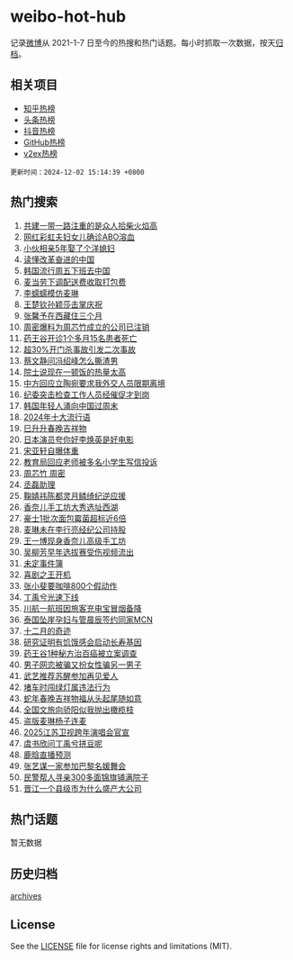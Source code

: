 # weibo-hot-hub

记录[微博](https://www.weibo.com)从 2021-1-7 日至今的热搜和热门话题。每小时抓取一次数据，按天[归档](archives)。

## 相关项目

- [知乎热榜](https://github.com/lonnyzhang423/zhihu-hot-hub)
- [头条热榜](https://github.com/lonnyzhang423/toutiao-hot-hub)
- [抖音热榜](https://github.com/lonnyzhang423/douyin-hot-hub)
- [GitHub热榜](https://github.com/lonnyzhang423/github-hot-hub)
- [v2ex热榜](https://github.com/lonnyzhang423/v2ex-hot-hub)


`更新时间：2024-12-02 15:14:39 +0800`

## 热门搜索

1. [共建一带一路注重的是众人拾柴火焰高](https://m.weibo.cn/search?containerid=100103type%3D1%26t%3D10%26q%3D%23%E5%85%B1%E5%BB%BA%E4%B8%80%E5%B8%A6%E4%B8%80%E8%B7%AF%E6%B3%A8%E9%87%8D%E7%9A%84%E6%98%AF%E4%BC%97%E4%BA%BA%E6%8B%BE%E6%9F%B4%E7%81%AB%E7%84%B0%E9%AB%98%23&stream_entry_id=51&isnewpage=1&extparam=seat%3D1%26pos%3D0%26filter_type%3Drealtimehot%26stream_entry_id%3D51%26c_type%3D51%26q%3D%2523%25E5%2585%25B1%25E5%25BB%25BA%25E4%25B8%2580%25E5%25B8%25A6%25E4%25B8%2580%25E8%25B7%25AF%25E6%25B3%25A8%25E9%2587%258D%25E7%259A%2584%25E6%2598%25AF%25E4%25BC%2597%25E4%25BA%25BA%25E6%258B%25BE%25E6%259F%25B4%25E7%2581%25AB%25E7%2584%25B0%25E9%25AB%2598%2523%26cate%3D10103%26dgr%3D0%26display_time%3D1733123677%26pre_seqid%3D173312367776503871976117)
1. [网红彩虹夫妇女儿确诊ABO溶血](https://m.weibo.cn/search?containerid=100103type%3D1%26t%3D10%26q%3D%23%E7%BD%91%E7%BA%A2%E5%BD%A9%E8%99%B9%E5%A4%AB%E5%A6%87%E5%A5%B3%E5%84%BF%E7%A1%AE%E8%AF%8AABO%E6%BA%B6%E8%A1%80%23&stream_entry_id=31&isnewpage=1&extparam=seat%3D1%26lcate%3D5001%26stream_entry_id%3D31%26realpos%3D1%26pos%3D0%26filter_type%3Drealtimehot%26q%3D%2523%25E7%25BD%2591%25E7%25BA%25A2%25E5%25BD%25A9%25E8%2599%25B9%25E5%25A4%25AB%25E5%25A6%2587%25E5%25A5%25B3%25E5%2584%25BF%25E7%25A1%25AE%25E8%25AF%258AABO%25E6%25BA%25B6%25E8%25A1%2580%2523%26c_type%3D31%26band_rank%3D1%26flag%3D1%26cate%3D5001%26dgr%3D0%26display_time%3D1733123677%26pre_seqid%3D173312367776503871976117)
1. [小伙相亲5年娶了个洋媳妇](https://m.weibo.cn/search?containerid=100103type%3D1%26t%3D10%26q%3D%23%E5%B0%8F%E4%BC%99%E7%9B%B8%E4%BA%B25%E5%B9%B4%E5%A8%B6%E4%BA%86%E4%B8%AA%E6%B4%8B%E5%AA%B3%E5%A6%87%23&stream_entry_id=31&isnewpage=1&extparam=seat%3D1%26lcate%3D5001%26stream_entry_id%3D31%26realpos%3D2%26pos%3D1%26filter_type%3Drealtimehot%26q%3D%2523%25E5%25B0%258F%25E4%25BC%2599%25E7%259B%25B8%25E4%25BA%25B25%25E5%25B9%25B4%25E5%25A8%25B6%25E4%25BA%2586%25E4%25B8%25AA%25E6%25B4%258B%25E5%25AA%25B3%25E5%25A6%2587%2523%26c_type%3D31%26band_rank%3D2%26flag%3D1%26cate%3D5001%26dgr%3D0%26display_time%3D1733123677%26pre_seqid%3D173312367776503871976117)
1. [读懂改革奋进的中国](https://m.weibo.cn/search?containerid=100103type%3D1%26t%3D10%26q%3D%23%E8%AF%BB%E6%87%82%E6%94%B9%E9%9D%A9%E5%A5%8B%E8%BF%9B%E7%9A%84%E4%B8%AD%E5%9B%BD%23&stream_entry_id=31&isnewpage=1&extparam=seat%3D1%26lcate%3D5001%26stream_entry_id%3D31%26realpos%3D3%26pos%3D2%26filter_type%3Drealtimehot%26q%3D%2523%25E8%25AF%25BB%25E6%2587%2582%25E6%2594%25B9%25E9%259D%25A9%25E5%25A5%258B%25E8%25BF%259B%25E7%259A%2584%25E4%25B8%25AD%25E5%259B%25BD%2523%26c_type%3D31%26band_rank%3D3%26flag%3D0%26cate%3D5001%26dgr%3D0%26display_time%3D1733123677%26pre_seqid%3D173312367776503871976117)
1. [韩国流行周五下班去中国](https://m.weibo.cn/search?containerid=100103type%3D1%26t%3D10%26q%3D%23%E9%9F%A9%E5%9B%BD%E6%B5%81%E8%A1%8C%E5%91%A8%E4%BA%94%E4%B8%8B%E7%8F%AD%E5%8E%BB%E4%B8%AD%E5%9B%BD%23&stream_entry_id=31&isnewpage=1&extparam=seat%3D1%26lcate%3D5001%26stream_entry_id%3D31%26realpos%3D4%26pos%3D3%26filter_type%3Drealtimehot%26q%3D%2523%25E9%259F%25A9%25E5%259B%25BD%25E6%25B5%2581%25E8%25A1%258C%25E5%2591%25A8%25E4%25BA%2594%25E4%25B8%258B%25E7%258F%25AD%25E5%258E%25BB%25E4%25B8%25AD%25E5%259B%25BD%2523%26c_type%3D31%26band_rank%3D4%26flag%3D2%26cate%3D5001%26dgr%3D0%26display_time%3D1733123677%26pre_seqid%3D173312367776503871976117)
1. [麦当劳下调配送费收取打包费](https://m.weibo.cn/search?containerid=100103type%3D1%26t%3D10%26q%3D%23%E9%BA%A6%E5%BD%93%E5%8A%B3%E4%B8%8B%E8%B0%83%E9%85%8D%E9%80%81%E8%B4%B9%E6%94%B6%E5%8F%96%E6%89%93%E5%8C%85%E8%B4%B9%23&stream_entry_id=31&isnewpage=1&extparam=seat%3D1%26lcate%3D5001%26stream_entry_id%3D31%26realpos%3D5%26pos%3D4%26filter_type%3Drealtimehot%26q%3D%2523%25E9%25BA%25A6%25E5%25BD%2593%25E5%258A%25B3%25E4%25B8%258B%25E8%25B0%2583%25E9%2585%258D%25E9%2580%2581%25E8%25B4%25B9%25E6%2594%25B6%25E5%258F%2596%25E6%2589%2593%25E5%258C%2585%25E8%25B4%25B9%2523%26c_type%3D31%26band_rank%3D5%26flag%3D0%26cate%3D5001%26dgr%3D0%26display_time%3D1733123677%26pre_seqid%3D173312367776503871976117)
1. [李蠕蠕模仿麦琳](https://m.weibo.cn/search?containerid=100103type%3D1%26t%3D10%26q%3D%23%E6%9D%8E%E8%A0%95%E8%A0%95%E6%A8%A1%E4%BB%BF%E9%BA%A6%E7%90%B3%23&stream_entry_id=31&isnewpage=1&extparam=seat%3D1%26lcate%3D5001%26stream_entry_id%3D31%26realpos%3D6%26pos%3D5%26filter_type%3Drealtimehot%26q%3D%2523%25E6%259D%258E%25E8%25A0%2595%25E8%25A0%2595%25E6%25A8%25A1%25E4%25BB%25BF%25E9%25BA%25A6%25E7%2590%25B3%2523%26c_type%3D31%26band_rank%3D6%26flag%3D1%26cate%3D5001%26dgr%3D0%26display_time%3D1733123677%26pre_seqid%3D173312367776503871976117)
1. [王楚钦孙颖莎击掌庆祝](https://m.weibo.cn/search?containerid=100103type%3D1%26t%3D10%26q%3D%23%E7%8E%8B%E6%A5%9A%E9%92%A6%E5%AD%99%E9%A2%96%E8%8E%8E%E5%87%BB%E6%8E%8C%E5%BA%86%E7%A5%9D%23&stream_entry_id=31&isnewpage=1&extparam=seat%3D1%26lcate%3D5001%26stream_entry_id%3D31%26realpos%3D7%26pos%3D6%26filter_type%3Drealtimehot%26q%3D%2523%25E7%258E%258B%25E6%25A5%259A%25E9%2592%25A6%25E5%25AD%2599%25E9%25A2%2596%25E8%258E%258E%25E5%2587%25BB%25E6%258E%258C%25E5%25BA%2586%25E7%25A5%259D%2523%26c_type%3D31%26band_rank%3D7%26flag%3D1%26cate%3D5001%26dgr%3D0%26display_time%3D1733123677%26pre_seqid%3D173312367776503871976117)
1. [张馨予在西藏住三个月](https://m.weibo.cn/search?containerid=100103type%3D1%26t%3D10%26q%3D%E5%BC%A0%E9%A6%A8%E4%BA%88%E5%9C%A8%E8%A5%BF%E8%97%8F%E4%BD%8F%E4%B8%89%E4%B8%AA%E6%9C%88&stream_entry_id=31&isnewpage=1&extparam=seat%3D1%26lcate%3D5001%26stream_entry_id%3D31%26realpos%3D8%26pos%3D7%26filter_type%3Drealtimehot%26q%3D%25E5%25BC%25A0%25E9%25A6%25A8%25E4%25BA%2588%25E5%259C%25A8%25E8%25A5%25BF%25E8%2597%258F%25E4%25BD%258F%25E4%25B8%2589%25E4%25B8%25AA%25E6%259C%2588%26c_type%3D31%26band_rank%3D8%26flag%3D2%26cate%3D5001%26dgr%3D0%26display_time%3D1733123677%26pre_seqid%3D173312367776503871976117)
1. [周密爆料为周芯竹成立的公司已注销](https://m.weibo.cn/search?containerid=100103type%3D1%26t%3D10%26q%3D%23%E5%91%A8%E5%AF%86%E7%88%86%E6%96%99%E4%B8%BA%E5%91%A8%E8%8A%AF%E7%AB%B9%E6%88%90%E7%AB%8B%E7%9A%84%E5%85%AC%E5%8F%B8%E5%B7%B2%E6%B3%A8%E9%94%80%23&stream_entry_id=31&isnewpage=1&extparam=seat%3D1%26lcate%3D5001%26stream_entry_id%3D31%26realpos%3D9%26pos%3D8%26filter_type%3Drealtimehot%26q%3D%2523%25E5%2591%25A8%25E5%25AF%2586%25E7%2588%2586%25E6%2596%2599%25E4%25B8%25BA%25E5%2591%25A8%25E8%258A%25AF%25E7%25AB%25B9%25E6%2588%2590%25E7%25AB%258B%25E7%259A%2584%25E5%2585%25AC%25E5%258F%25B8%25E5%25B7%25B2%25E6%25B3%25A8%25E9%2594%2580%2523%26c_type%3D31%26band_rank%3D9%26flag%3D1%26cate%3D5001%26dgr%3D0%26display_time%3D1733123677%26pre_seqid%3D173312367776503871976117)
1. [药王谷开诊1个多月15名患者死亡](https://m.weibo.cn/search?containerid=100103type%3D1%26t%3D10%26q%3D%23%E8%8D%AF%E7%8E%8B%E8%B0%B7%E5%BC%80%E8%AF%8A1%E4%B8%AA%E5%A4%9A%E6%9C%8815%E5%90%8D%E6%82%A3%E8%80%85%E6%AD%BB%E4%BA%A1%23&stream_entry_id=31&isnewpage=1&extparam=seat%3D1%26lcate%3D5001%26stream_entry_id%3D31%26realpos%3D10%26pos%3D9%26filter_type%3Drealtimehot%26q%3D%2523%25E8%258D%25AF%25E7%258E%258B%25E8%25B0%25B7%25E5%25BC%2580%25E8%25AF%258A1%25E4%25B8%25AA%25E5%25A4%259A%25E6%259C%258815%25E5%2590%258D%25E6%2582%25A3%25E8%2580%2585%25E6%25AD%25BB%25E4%25BA%25A1%2523%26c_type%3D31%26band_rank%3D10%26flag%3D2%26cate%3D5001%26dgr%3D0%26display_time%3D1733123677%26pre_seqid%3D173312367776503871976117)
1. [超30%开门杀事故引发二次事故](https://m.weibo.cn/search?containerid=100103type%3D1%26t%3D10%26q%3D%23%E8%B6%8530%25%E5%BC%80%E9%97%A8%E6%9D%80%E4%BA%8B%E6%95%85%E5%BC%95%E5%8F%91%E4%BA%8C%E6%AC%A1%E4%BA%8B%E6%95%85%23&stream_entry_id=31&isnewpage=1&extparam=seat%3D1%26lcate%3D5001%26stream_entry_id%3D31%26realpos%3D11%26pos%3D10%26filter_type%3Drealtimehot%26q%3D%2523%25E8%25B6%258530%2525%25E5%25BC%2580%25E9%2597%25A8%25E6%259D%2580%25E4%25BA%258B%25E6%2595%2585%25E5%25BC%2595%25E5%258F%2591%25E4%25BA%258C%25E6%25AC%25A1%25E4%25BA%258B%25E6%2595%2585%2523%26c_type%3D31%26band_rank%3D11%26flag%3D1%26cate%3D5001%26dgr%3D0%26display_time%3D1733123677%26pre_seqid%3D173312367776503871976117)
1. [蔡文静问冯绍峰怎么撕渣男](https://m.weibo.cn/search?containerid=100103type%3D1%26t%3D10%26q%3D%E8%94%A1%E6%96%87%E9%9D%99%E9%97%AE%E5%86%AF%E7%BB%8D%E5%B3%B0%E6%80%8E%E4%B9%88%E6%92%95%E6%B8%A3%E7%94%B7&stream_entry_id=31&isnewpage=1&extparam=seat%3D1%26lcate%3D5001%26stream_entry_id%3D31%26realpos%3D12%26pos%3D11%26filter_type%3Drealtimehot%26q%3D%25E8%2594%25A1%25E6%2596%2587%25E9%259D%2599%25E9%2597%25AE%25E5%2586%25AF%25E7%25BB%258D%25E5%25B3%25B0%25E6%2580%258E%25E4%25B9%2588%25E6%2592%2595%25E6%25B8%25A3%25E7%2594%25B7%26c_type%3D31%26band_rank%3D12%26flag%3D1%26cate%3D5001%26dgr%3D0%26display_time%3D1733123677%26pre_seqid%3D173312367776503871976117)
1. [院士说现在一顿饭的热量太高](https://m.weibo.cn/search?containerid=100103type%3D1%26t%3D10%26q%3D%23%E9%99%A2%E5%A3%AB%E8%AF%B4%E7%8E%B0%E5%9C%A8%E4%B8%80%E9%A1%BF%E9%A5%AD%E7%9A%84%E7%83%AD%E9%87%8F%E5%A4%AA%E9%AB%98%23&stream_entry_id=31&isnewpage=1&extparam=seat%3D1%26lcate%3D5001%26stream_entry_id%3D31%26realpos%3D13%26pos%3D12%26filter_type%3Drealtimehot%26q%3D%2523%25E9%2599%25A2%25E5%25A3%25AB%25E8%25AF%25B4%25E7%258E%25B0%25E5%259C%25A8%25E4%25B8%2580%25E9%25A1%25BF%25E9%25A5%25AD%25E7%259A%2584%25E7%2583%25AD%25E9%2587%258F%25E5%25A4%25AA%25E9%25AB%2598%2523%26c_type%3D31%26band_rank%3D13%26flag%3D1%26cate%3D5001%26dgr%3D0%26display_time%3D1733123677%26pre_seqid%3D173312367776503871976117)
1. [中方回应立陶宛要求我外交人员限期离境](https://m.weibo.cn/search?containerid=100103type%3D1%26t%3D10%26q%3D%23%E4%B8%AD%E6%96%B9%E5%9B%9E%E5%BA%94%E7%AB%8B%E9%99%B6%E5%AE%9B%E8%A6%81%E6%B1%82%E6%88%91%E5%A4%96%E4%BA%A4%E4%BA%BA%E5%91%98%E9%99%90%E6%9C%9F%E7%A6%BB%E5%A2%83%23&stream_entry_id=31&isnewpage=1&extparam=seat%3D1%26lcate%3D5001%26stream_entry_id%3D31%26realpos%3D14%26pos%3D13%26filter_type%3Drealtimehot%26q%3D%2523%25E4%25B8%25AD%25E6%2596%25B9%25E5%259B%259E%25E5%25BA%2594%25E7%25AB%258B%25E9%2599%25B6%25E5%25AE%259B%25E8%25A6%2581%25E6%25B1%2582%25E6%2588%2591%25E5%25A4%2596%25E4%25BA%25A4%25E4%25BA%25BA%25E5%2591%2598%25E9%2599%2590%25E6%259C%259F%25E7%25A6%25BB%25E5%25A2%2583%2523%26c_type%3D31%26band_rank%3D14%26flag%3D1%26cate%3D5001%26dgr%3D0%26display_time%3D1733123677%26pre_seqid%3D173312367776503871976117)
1. [纪委突击检查工作人员经催促才到岗](https://m.weibo.cn/search?containerid=100103type%3D1%26t%3D10%26q%3D%23%E7%BA%AA%E5%A7%94%E7%AA%81%E5%87%BB%E6%A3%80%E6%9F%A5%E5%B7%A5%E4%BD%9C%E4%BA%BA%E5%91%98%E7%BB%8F%E5%82%AC%E4%BF%83%E6%89%8D%E5%88%B0%E5%B2%97%23&stream_entry_id=31&isnewpage=1&extparam=seat%3D1%26lcate%3D5001%26stream_entry_id%3D31%26realpos%3D15%26pos%3D14%26filter_type%3Drealtimehot%26q%3D%2523%25E7%25BA%25AA%25E5%25A7%2594%25E7%25AA%2581%25E5%2587%25BB%25E6%25A3%2580%25E6%259F%25A5%25E5%25B7%25A5%25E4%25BD%259C%25E4%25BA%25BA%25E5%2591%2598%25E7%25BB%258F%25E5%2582%25AC%25E4%25BF%2583%25E6%2589%258D%25E5%2588%25B0%25E5%25B2%2597%2523%26c_type%3D31%26band_rank%3D15%26flag%3D1%26cate%3D5001%26dgr%3D0%26display_time%3D1733123677%26pre_seqid%3D173312367776503871976117)
1. [韩国年轻人涌向中国过周末](https://m.weibo.cn/search?containerid=100103type%3D1%26t%3D10%26q%3D%23%E9%9F%A9%E5%9B%BD%E5%B9%B4%E8%BD%BB%E4%BA%BA%E6%B6%8C%E5%90%91%E4%B8%AD%E5%9B%BD%E8%BF%87%E5%91%A8%E6%9C%AB%23&stream_entry_id=31&isnewpage=1&extparam=seat%3D1%26lcate%3D5001%26stream_entry_id%3D31%26realpos%3D16%26pos%3D15%26filter_type%3Drealtimehot%26q%3D%2523%25E9%259F%25A9%25E5%259B%25BD%25E5%25B9%25B4%25E8%25BD%25BB%25E4%25BA%25BA%25E6%25B6%258C%25E5%2590%2591%25E4%25B8%25AD%25E5%259B%25BD%25E8%25BF%2587%25E5%2591%25A8%25E6%259C%25AB%2523%26c_type%3D31%26band_rank%3D16%26flag%3D0%26cate%3D5001%26dgr%3D0%26display_time%3D1733123677%26pre_seqid%3D173312367776503871976117)
1. [2024年十大流行语](https://m.weibo.cn/search?containerid=100103type%3D1%26t%3D10%26q%3D%232024%E5%B9%B4%E5%8D%81%E5%A4%A7%E6%B5%81%E8%A1%8C%E8%AF%AD%23&stream_entry_id=31&isnewpage=1&extparam=seat%3D1%26lcate%3D5001%26stream_entry_id%3D31%26realpos%3D17%26pos%3D16%26filter_type%3Drealtimehot%26q%3D%25232024%25E5%25B9%25B4%25E5%258D%2581%25E5%25A4%25A7%25E6%25B5%2581%25E8%25A1%258C%25E8%25AF%25AD%2523%26c_type%3D31%26band_rank%3D17%26flag%3D1%26cate%3D5001%26dgr%3D0%26display_time%3D1733123677%26pre_seqid%3D173312367776503871976117)
1. [巳升升春晚吉祥物](https://m.weibo.cn/search?containerid=100103type%3D1%26t%3D10%26q%3D%E5%B7%B3%E5%8D%87%E5%8D%87%E6%98%A5%E6%99%9A%E5%90%89%E7%A5%A5%E7%89%A9&stream_entry_id=31&isnewpage=1&extparam=seat%3D1%26lcate%3D5001%26stream_entry_id%3D31%26realpos%3D18%26pos%3D17%26filter_type%3Drealtimehot%26q%3D%25E5%25B7%25B3%25E5%258D%2587%25E5%258D%2587%25E6%2598%25A5%25E6%2599%259A%25E5%2590%2589%25E7%25A5%25A5%25E7%2589%25A9%26c_type%3D31%26band_rank%3D18%26flag%3D1%26cate%3D5001%26dgr%3D0%26display_time%3D1733123677%26pre_seqid%3D173312367776503871976117)
1. [日本演员夸你好李焕英是好电影](https://m.weibo.cn/search?containerid=100103type%3D1%26t%3D10%26q%3D%E6%97%A5%E6%9C%AC%E6%BC%94%E5%91%98%E5%A4%B8%E4%BD%A0%E5%A5%BD%E6%9D%8E%E7%84%95%E8%8B%B1%E6%98%AF%E5%A5%BD%E7%94%B5%E5%BD%B1&stream_entry_id=31&isnewpage=1&extparam=seat%3D1%26lcate%3D5001%26stream_entry_id%3D31%26realpos%3D19%26pos%3D18%26filter_type%3Drealtimehot%26q%3D%25E6%2597%25A5%25E6%259C%25AC%25E6%25BC%2594%25E5%2591%2598%25E5%25A4%25B8%25E4%25BD%25A0%25E5%25A5%25BD%25E6%259D%258E%25E7%2584%2595%25E8%258B%25B1%25E6%2598%25AF%25E5%25A5%25BD%25E7%2594%25B5%25E5%25BD%25B1%26c_type%3D31%26band_rank%3D19%26flag%3D1%26cate%3D5001%26dgr%3D0%26display_time%3D1733123677%26pre_seqid%3D173312367776503871976117)
1. [宋亚轩自曝体重](https://m.weibo.cn/search?containerid=100103type%3D1%26t%3D10%26q%3D%23%E5%AE%8B%E4%BA%9A%E8%BD%A9%E8%87%AA%E6%9B%9D%E4%BD%93%E9%87%8D%23&stream_entry_id=31&isnewpage=1&extparam=seat%3D1%26lcate%3D5001%26stream_entry_id%3D31%26realpos%3D20%26pos%3D19%26filter_type%3Drealtimehot%26q%3D%2523%25E5%25AE%258B%25E4%25BA%259A%25E8%25BD%25A9%25E8%2587%25AA%25E6%259B%259D%25E4%25BD%2593%25E9%2587%258D%2523%26c_type%3D31%26band_rank%3D20%26flag%3D0%26cate%3D5001%26dgr%3D0%26display_time%3D1733123677%26pre_seqid%3D173312367776503871976117)
1. [教育局回应老师被多名小学生写信投诉](https://m.weibo.cn/search?containerid=100103type%3D1%26t%3D10%26q%3D%23%E6%95%99%E8%82%B2%E5%B1%80%E5%9B%9E%E5%BA%94%E8%80%81%E5%B8%88%E8%A2%AB%E5%A4%9A%E5%90%8D%E5%B0%8F%E5%AD%A6%E7%94%9F%E5%86%99%E4%BF%A1%E6%8A%95%E8%AF%89%23&stream_entry_id=31&isnewpage=1&extparam=seat%3D1%26lcate%3D5001%26stream_entry_id%3D31%26realpos%3D21%26pos%3D20%26filter_type%3Drealtimehot%26q%3D%2523%25E6%2595%2599%25E8%2582%25B2%25E5%25B1%2580%25E5%259B%259E%25E5%25BA%2594%25E8%2580%2581%25E5%25B8%2588%25E8%25A2%25AB%25E5%25A4%259A%25E5%2590%258D%25E5%25B0%258F%25E5%25AD%25A6%25E7%2594%259F%25E5%2586%2599%25E4%25BF%25A1%25E6%258A%2595%25E8%25AF%2589%2523%26c_type%3D31%26band_rank%3D21%26flag%3D0%26cate%3D5001%26dgr%3D0%26display_time%3D1733123677%26pre_seqid%3D173312367776503871976117)
1. [周芯竹 周密](https://m.weibo.cn/search?containerid=100103type%3D1%26t%3D10%26q%3D%E5%91%A8%E8%8A%AF%E7%AB%B9+%E5%91%A8%E5%AF%86&stream_entry_id=31&isnewpage=1&extparam=seat%3D1%26lcate%3D5001%26stream_entry_id%3D31%26realpos%3D22%26pos%3D21%26filter_type%3Drealtimehot%26q%3D%25E5%2591%25A8%25E8%258A%25AF%25E7%25AB%25B9%2520%25E5%2591%25A8%25E5%25AF%2586%26c_type%3D31%26band_rank%3D22%26flag%3D0%26cate%3D5001%26dgr%3D0%26display_time%3D1733123677%26pre_seqid%3D173312367776503871976117)
1. [丞磊助理](https://m.weibo.cn/search?containerid=100103type%3D1%26t%3D10%26q%3D%E4%B8%9E%E7%A3%8A%E5%8A%A9%E7%90%86&stream_entry_id=31&isnewpage=1&extparam=seat%3D1%26lcate%3D5001%26stream_entry_id%3D31%26realpos%3D23%26pos%3D22%26filter_type%3Drealtimehot%26q%3D%25E4%25B8%259E%25E7%25A3%258A%25E5%258A%25A9%25E7%2590%2586%26c_type%3D31%26band_rank%3D23%26flag%3D0%26cate%3D5001%26dgr%3D0%26display_time%3D1733123677%26pre_seqid%3D173312367776503871976117)
1. [鞠婧祎陈都灵月鳞绮纪逆应援](https://m.weibo.cn/search?containerid=100103type%3D1%26t%3D10%26q%3D%23%E9%9E%A0%E5%A9%A7%E7%A5%8E%E9%99%88%E9%83%BD%E7%81%B5%E6%9C%88%E9%B3%9E%E7%BB%AE%E7%BA%AA%E9%80%86%E5%BA%94%E6%8F%B4%23&stream_entry_id=31&isnewpage=1&extparam=seat%3D1%26lcate%3D5001%26stream_entry_id%3D31%26realpos%3D24%26pos%3D23%26filter_type%3Drealtimehot%26q%3D%2523%25E9%259E%25A0%25E5%25A9%25A7%25E7%25A5%258E%25E9%2599%2588%25E9%2583%25BD%25E7%2581%25B5%25E6%259C%2588%25E9%25B3%259E%25E7%25BB%25AE%25E7%25BA%25AA%25E9%2580%2586%25E5%25BA%2594%25E6%258F%25B4%2523%26c_type%3D31%26band_rank%3D24%26flag%3D1%26cate%3D5001%26dgr%3D0%26display_time%3D1733123677%26pre_seqid%3D173312367776503871976117)
1. [香奈儿手工坊大秀选址西湖](https://m.weibo.cn/search?containerid=100103type%3D1%26t%3D10%26q%3D%E9%A6%99%E5%A5%88%E5%84%BF%E6%89%8B%E5%B7%A5%E5%9D%8A%E5%A4%A7%E7%A7%80%E9%80%89%E5%9D%80%E8%A5%BF%E6%B9%96&stream_entry_id=31&isnewpage=1&extparam=seat%3D1%26lcate%3D5001%26stream_entry_id%3D31%26flag%3D0%26dgr%3D0%26pos%3D24%26filter_type%3Drealtimehot%26q%3D%25E9%25A6%2599%25E5%25A5%2588%25E5%2584%25BF%25E6%2589%258B%25E5%25B7%25A5%25E5%259D%258A%25E5%25A4%25A7%25E7%25A7%2580%25E9%2580%2589%25E5%259D%2580%25E8%25A5%25BF%25E6%25B9%2596%26c_type%3D31%26band_rank%3D25%26adid%3D266904%26cate%3D5001%26realpos%3D25%26display_time%3D1733123677%26pre_seqid%3D173312367776503871976117)
1. [豪士1批次面包霉菌超标近6倍](https://m.weibo.cn/search?containerid=100103type%3D1%26t%3D10%26q%3D%23%E8%B1%AA%E5%A3%AB1%E6%89%B9%E6%AC%A1%E9%9D%A2%E5%8C%85%E9%9C%89%E8%8F%8C%E8%B6%85%E6%A0%87%E8%BF%916%E5%80%8D%23&stream_entry_id=31&isnewpage=1&extparam=seat%3D1%26lcate%3D5001%26stream_entry_id%3D31%26realpos%3D26%26pos%3D25%26filter_type%3Drealtimehot%26q%3D%2523%25E8%25B1%25AA%25E5%25A3%25AB1%25E6%2589%25B9%25E6%25AC%25A1%25E9%259D%25A2%25E5%258C%2585%25E9%259C%2589%25E8%258F%258C%25E8%25B6%2585%25E6%25A0%2587%25E8%25BF%25916%25E5%2580%258D%2523%26c_type%3D31%26band_rank%3D26%26flag%3D1%26cate%3D5001%26dgr%3D0%26display_time%3D1733123677%26pre_seqid%3D173312367776503871976117)
1. [麦琳未在李行亮经纪公司持股](https://m.weibo.cn/search?containerid=100103type%3D1%26t%3D10%26q%3D%23%E9%BA%A6%E7%90%B3%E6%9C%AA%E5%9C%A8%E6%9D%8E%E8%A1%8C%E4%BA%AE%E7%BB%8F%E7%BA%AA%E5%85%AC%E5%8F%B8%E6%8C%81%E8%82%A1%23&stream_entry_id=31&isnewpage=1&extparam=seat%3D1%26lcate%3D5001%26stream_entry_id%3D31%26realpos%3D27%26pos%3D26%26filter_type%3Drealtimehot%26q%3D%2523%25E9%25BA%25A6%25E7%2590%25B3%25E6%259C%25AA%25E5%259C%25A8%25E6%259D%258E%25E8%25A1%258C%25E4%25BA%25AE%25E7%25BB%258F%25E7%25BA%25AA%25E5%2585%25AC%25E5%258F%25B8%25E6%258C%2581%25E8%2582%25A1%2523%26c_type%3D31%26band_rank%3D27%26flag%3D0%26cate%3D5001%26dgr%3D0%26display_time%3D1733123677%26pre_seqid%3D173312367776503871976117)
1. [王一博现身香奈儿高级手工坊](https://m.weibo.cn/search?containerid=100103type%3D1%26t%3D10%26q%3D%23%E7%8E%8B%E4%B8%80%E5%8D%9A%E7%8E%B0%E8%BA%AB%E9%A6%99%E5%A5%88%E5%84%BF%E9%AB%98%E7%BA%A7%E6%89%8B%E5%B7%A5%E5%9D%8A%23&stream_entry_id=31&isnewpage=1&extparam=seat%3D1%26lcate%3D5001%26stream_entry_id%3D31%26realpos%3D28%26pos%3D27%26filter_type%3Drealtimehot%26q%3D%2523%25E7%258E%258B%25E4%25B8%2580%25E5%258D%259A%25E7%258E%25B0%25E8%25BA%25AB%25E9%25A6%2599%25E5%25A5%2588%25E5%2584%25BF%25E9%25AB%2598%25E7%25BA%25A7%25E6%2589%258B%25E5%25B7%25A5%25E5%259D%258A%2523%26c_type%3D31%26band_rank%3D28%26flag%3D1%26cate%3D5001%26dgr%3D0%26display_time%3D1733123677%26pre_seqid%3D173312367776503871976117)
1. [吴柳芳早年选拔赛受伤视频流出](https://m.weibo.cn/search?containerid=100103type%3D1%26t%3D10%26q%3D%23%E5%90%B4%E6%9F%B3%E8%8A%B3%E6%97%A9%E5%B9%B4%E9%80%89%E6%8B%94%E8%B5%9B%E5%8F%97%E4%BC%A4%E8%A7%86%E9%A2%91%E6%B5%81%E5%87%BA%23&stream_entry_id=31&isnewpage=1&extparam=seat%3D1%26lcate%3D5001%26stream_entry_id%3D31%26realpos%3D29%26pos%3D28%26filter_type%3Drealtimehot%26q%3D%2523%25E5%2590%25B4%25E6%259F%25B3%25E8%258A%25B3%25E6%2597%25A9%25E5%25B9%25B4%25E9%2580%2589%25E6%258B%2594%25E8%25B5%259B%25E5%258F%2597%25E4%25BC%25A4%25E8%25A7%2586%25E9%25A2%2591%25E6%25B5%2581%25E5%2587%25BA%2523%26c_type%3D31%26band_rank%3D29%26flag%3D1%26cate%3D5001%26dgr%3D0%26display_time%3D1733123677%26pre_seqid%3D173312367776503871976117)
1. [未定事件簿](https://m.weibo.cn/search?containerid=100103type%3D1%26t%3D10%26q%3D%23%E6%9C%AA%E5%AE%9A%E4%BA%8B%E4%BB%B6%E7%B0%BF%23&stream_entry_id=31&isnewpage=1&extparam=seat%3D1%26lcate%3D5001%26stream_entry_id%3D31%26realpos%3D30%26pos%3D29%26filter_type%3Drealtimehot%26q%3D%2523%25E6%259C%25AA%25E5%25AE%259A%25E4%25BA%258B%25E4%25BB%25B6%25E7%25B0%25BF%2523%26c_type%3D31%26band_rank%3D30%26flag%3D1%26cate%3D5001%26dgr%3D0%26display_time%3D1733123677%26pre_seqid%3D173312367776503871976117)
1. [喜剧之王开机](https://m.weibo.cn/search?containerid=100103type%3D1%26t%3D10%26q%3D%E5%96%9C%E5%89%A7%E4%B9%8B%E7%8E%8B%E5%BC%80%E6%9C%BA&stream_entry_id=31&isnewpage=1&extparam=seat%3D1%26lcate%3D5001%26stream_entry_id%3D31%26realpos%3D31%26pos%3D30%26filter_type%3Drealtimehot%26q%3D%25E5%2596%259C%25E5%2589%25A7%25E4%25B9%258B%25E7%258E%258B%25E5%25BC%2580%25E6%259C%25BA%26c_type%3D31%26band_rank%3D31%26flag%3D0%26cate%3D5001%26dgr%3D0%26display_time%3D1733123677%26pre_seqid%3D173312367776503871976117)
1. [张小斐要咖啡800个假动作](https://m.weibo.cn/search?containerid=100103type%3D1%26t%3D10%26q%3D%E5%BC%A0%E5%B0%8F%E6%96%90%E8%A6%81%E5%92%96%E5%95%A1800%E4%B8%AA%E5%81%87%E5%8A%A8%E4%BD%9C&stream_entry_id=31&isnewpage=1&extparam=seat%3D1%26lcate%3D5001%26stream_entry_id%3D31%26realpos%3D32%26pos%3D31%26filter_type%3Drealtimehot%26q%3D%25E5%25BC%25A0%25E5%25B0%258F%25E6%2596%2590%25E8%25A6%2581%25E5%2592%2596%25E5%2595%25A1800%25E4%25B8%25AA%25E5%2581%2587%25E5%258A%25A8%25E4%25BD%259C%26c_type%3D31%26band_rank%3D32%26flag%3D1%26cate%3D5001%26dgr%3D0%26display_time%3D1733123677%26pre_seqid%3D173312367776503871976117)
1. [丁禹兮光速下线](https://m.weibo.cn/search?containerid=100103type%3D1%26t%3D10%26q%3D%23%E4%B8%81%E7%A6%B9%E5%85%AE%E5%85%89%E9%80%9F%E4%B8%8B%E7%BA%BF%23&stream_entry_id=31&isnewpage=1&extparam=seat%3D1%26lcate%3D5001%26stream_entry_id%3D31%26realpos%3D33%26pos%3D32%26filter_type%3Drealtimehot%26q%3D%2523%25E4%25B8%2581%25E7%25A6%25B9%25E5%2585%25AE%25E5%2585%2589%25E9%2580%259F%25E4%25B8%258B%25E7%25BA%25BF%2523%26c_type%3D31%26band_rank%3D33%26flag%3D1%26cate%3D5001%26dgr%3D0%26display_time%3D1733123677%26pre_seqid%3D173312367776503871976117)
1. [川航一航班因旅客充电宝冒烟备降](https://m.weibo.cn/search?containerid=100103type%3D1%26t%3D10%26q%3D%23%E5%B7%9D%E8%88%AA%E4%B8%80%E8%88%AA%E7%8F%AD%E5%9B%A0%E6%97%85%E5%AE%A2%E5%85%85%E7%94%B5%E5%AE%9D%E5%86%92%E7%83%9F%E5%A4%87%E9%99%8D%23&stream_entry_id=31&isnewpage=1&extparam=seat%3D1%26lcate%3D5001%26stream_entry_id%3D31%26realpos%3D34%26pos%3D33%26filter_type%3Drealtimehot%26q%3D%2523%25E5%25B7%259D%25E8%2588%25AA%25E4%25B8%2580%25E8%2588%25AA%25E7%258F%25AD%25E5%259B%25A0%25E6%2597%2585%25E5%25AE%25A2%25E5%2585%2585%25E7%2594%25B5%25E5%25AE%259D%25E5%2586%2592%25E7%2583%259F%25E5%25A4%2587%25E9%2599%258D%2523%26c_type%3D31%26band_rank%3D34%26flag%3D0%26cate%3D5001%26dgr%3D0%26display_time%3D1733123677%26pre_seqid%3D173312367776503871976117)
1. [泰国坠崖孕妇与管晨辰签约同家MCN](https://m.weibo.cn/search?containerid=100103type%3D1%26t%3D10%26q%3D%23%E6%B3%B0%E5%9B%BD%E5%9D%A0%E5%B4%96%E5%AD%95%E5%A6%87%E4%B8%8E%E7%AE%A1%E6%99%A8%E8%BE%B0%E7%AD%BE%E7%BA%A6%E5%90%8C%E5%AE%B6MCN%23&stream_entry_id=31&isnewpage=1&extparam=seat%3D1%26lcate%3D5001%26stream_entry_id%3D31%26realpos%3D35%26pos%3D34%26filter_type%3Drealtimehot%26q%3D%2523%25E6%25B3%25B0%25E5%259B%25BD%25E5%259D%25A0%25E5%25B4%2596%25E5%25AD%2595%25E5%25A6%2587%25E4%25B8%258E%25E7%25AE%25A1%25E6%2599%25A8%25E8%25BE%25B0%25E7%25AD%25BE%25E7%25BA%25A6%25E5%2590%258C%25E5%25AE%25B6MCN%2523%26c_type%3D31%26band_rank%3D35%26flag%3D0%26cate%3D5001%26dgr%3D0%26display_time%3D1733123677%26pre_seqid%3D173312367776503871976117)
1. [十二月的奇迹](https://m.weibo.cn/search?containerid=100103type%3D1%26t%3D10%26q%3D%E5%8D%81%E4%BA%8C%E6%9C%88%E7%9A%84%E5%A5%87%E8%BF%B9&stream_entry_id=31&isnewpage=1&extparam=seat%3D1%26lcate%3D5001%26stream_entry_id%3D31%26realpos%3D36%26pos%3D35%26filter_type%3Drealtimehot%26q%3D%25E5%258D%2581%25E4%25BA%258C%25E6%259C%2588%25E7%259A%2584%25E5%25A5%2587%25E8%25BF%25B9%26c_type%3D31%26band_rank%3D36%26flag%3D1%26cate%3D5001%26dgr%3D0%26display_time%3D1733123677%26pre_seqid%3D173312367776503871976117)
1. [研究证明有饥饿感会启动长寿基因](https://m.weibo.cn/search?containerid=100103type%3D1%26t%3D10%26q%3D%23%E7%A0%94%E7%A9%B6%E8%AF%81%E6%98%8E%E6%9C%89%E9%A5%A5%E9%A5%BF%E6%84%9F%E4%BC%9A%E5%90%AF%E5%8A%A8%E9%95%BF%E5%AF%BF%E5%9F%BA%E5%9B%A0%23&stream_entry_id=31&isnewpage=1&extparam=seat%3D1%26lcate%3D5001%26stream_entry_id%3D31%26realpos%3D37%26pos%3D36%26filter_type%3Drealtimehot%26q%3D%2523%25E7%25A0%2594%25E7%25A9%25B6%25E8%25AF%2581%25E6%2598%258E%25E6%259C%2589%25E9%25A5%25A5%25E9%25A5%25BF%25E6%2584%259F%25E4%25BC%259A%25E5%2590%25AF%25E5%258A%25A8%25E9%2595%25BF%25E5%25AF%25BF%25E5%259F%25BA%25E5%259B%25A0%2523%26c_type%3D31%26band_rank%3D37%26flag%3D0%26cate%3D5001%26dgr%3D0%26display_time%3D1733123677%26pre_seqid%3D173312367776503871976117)
1. [药王谷1种秘方治百癌被立案调查](https://m.weibo.cn/search?containerid=100103type%3D1%26t%3D10%26q%3D%23%E8%8D%AF%E7%8E%8B%E8%B0%B71%E7%A7%8D%E7%A7%98%E6%96%B9%E6%B2%BB%E7%99%BE%E7%99%8C%E8%A2%AB%E7%AB%8B%E6%A1%88%E8%B0%83%E6%9F%A5%23&stream_entry_id=31&isnewpage=1&extparam=seat%3D1%26lcate%3D5001%26stream_entry_id%3D31%26realpos%3D38%26pos%3D37%26filter_type%3Drealtimehot%26q%3D%2523%25E8%258D%25AF%25E7%258E%258B%25E8%25B0%25B71%25E7%25A7%258D%25E7%25A7%2598%25E6%2596%25B9%25E6%25B2%25BB%25E7%2599%25BE%25E7%2599%258C%25E8%25A2%25AB%25E7%25AB%258B%25E6%25A1%2588%25E8%25B0%2583%25E6%259F%25A5%2523%26c_type%3D31%26band_rank%3D38%26flag%3D1%26cate%3D5001%26dgr%3D0%26display_time%3D1733123677%26pre_seqid%3D173312367776503871976117)
1. [男子网恋被骗又扮女性骗另一男子](https://m.weibo.cn/search?containerid=100103type%3D1%26t%3D10%26q%3D%23%E7%94%B7%E5%AD%90%E7%BD%91%E6%81%8B%E8%A2%AB%E9%AA%97%E5%8F%88%E6%89%AE%E5%A5%B3%E6%80%A7%E9%AA%97%E5%8F%A6%E4%B8%80%E7%94%B7%E5%AD%90%23&stream_entry_id=31&isnewpage=1&extparam=seat%3D1%26lcate%3D5001%26stream_entry_id%3D31%26realpos%3D39%26pos%3D38%26filter_type%3Drealtimehot%26q%3D%2523%25E7%2594%25B7%25E5%25AD%2590%25E7%25BD%2591%25E6%2581%258B%25E8%25A2%25AB%25E9%25AA%2597%25E5%258F%2588%25E6%2589%25AE%25E5%25A5%25B3%25E6%2580%25A7%25E9%25AA%2597%25E5%258F%25A6%25E4%25B8%2580%25E7%2594%25B7%25E5%25AD%2590%2523%26c_type%3D31%26band_rank%3D39%26flag%3D0%26cate%3D5001%26dgr%3D0%26display_time%3D1733123677%26pre_seqid%3D173312367776503871976117)
1. [武艺推荐苏醒参加再见爱人](https://m.weibo.cn/search?containerid=100103type%3D1%26t%3D10%26q%3D%23%E6%AD%A6%E8%89%BA%E6%8E%A8%E8%8D%90%E8%8B%8F%E9%86%92%E5%8F%82%E5%8A%A0%E5%86%8D%E8%A7%81%E7%88%B1%E4%BA%BA%23&stream_entry_id=31&isnewpage=1&extparam=seat%3D1%26lcate%3D5001%26stream_entry_id%3D31%26realpos%3D40%26pos%3D39%26filter_type%3Drealtimehot%26q%3D%2523%25E6%25AD%25A6%25E8%2589%25BA%25E6%258E%25A8%25E8%258D%2590%25E8%258B%258F%25E9%2586%2592%25E5%258F%2582%25E5%258A%25A0%25E5%2586%258D%25E8%25A7%2581%25E7%2588%25B1%25E4%25BA%25BA%2523%26c_type%3D31%26band_rank%3D40%26flag%3D0%26cate%3D5001%26dgr%3D0%26display_time%3D1733123677%26pre_seqid%3D173312367776503871976117)
1. [堵车时闯绿灯属违法行为](https://m.weibo.cn/search?containerid=100103type%3D1%26t%3D10%26q%3D%23%E5%A0%B5%E8%BD%A6%E6%97%B6%E9%97%AF%E7%BB%BF%E7%81%AF%E5%B1%9E%E8%BF%9D%E6%B3%95%E8%A1%8C%E4%B8%BA%23&stream_entry_id=31&isnewpage=1&extparam=seat%3D1%26lcate%3D5001%26stream_entry_id%3D31%26realpos%3D41%26pos%3D40%26filter_type%3Drealtimehot%26q%3D%2523%25E5%25A0%25B5%25E8%25BD%25A6%25E6%2597%25B6%25E9%2597%25AF%25E7%25BB%25BF%25E7%2581%25AF%25E5%25B1%259E%25E8%25BF%259D%25E6%25B3%2595%25E8%25A1%258C%25E4%25B8%25BA%2523%26c_type%3D31%26band_rank%3D41%26flag%3D0%26cate%3D5001%26dgr%3D0%26display_time%3D1733123677%26pre_seqid%3D173312367776503871976117)
1. [蛇年春晚吉祥物福从头起尾随如意](https://m.weibo.cn/search?containerid=100103type%3D1%26t%3D10%26q%3D%23%E8%9B%87%E5%B9%B4%E6%98%A5%E6%99%9A%E5%90%89%E7%A5%A5%E7%89%A9%E7%A6%8F%E4%BB%8E%E5%A4%B4%E8%B5%B7%E5%B0%BE%E9%9A%8F%E5%A6%82%E6%84%8F%23&stream_entry_id=31&isnewpage=1&extparam=seat%3D1%26lcate%3D5001%26stream_entry_id%3D31%26realpos%3D42%26pos%3D41%26filter_type%3Drealtimehot%26q%3D%2523%25E8%259B%2587%25E5%25B9%25B4%25E6%2598%25A5%25E6%2599%259A%25E5%2590%2589%25E7%25A5%25A5%25E7%2589%25A9%25E7%25A6%258F%25E4%25BB%258E%25E5%25A4%25B4%25E8%25B5%25B7%25E5%25B0%25BE%25E9%259A%258F%25E5%25A6%2582%25E6%2584%258F%2523%26c_type%3D31%26band_rank%3D42%26flag%3D1%26cate%3D5001%26dgr%3D0%26display_time%3D1733123677%26pre_seqid%3D173312367776503871976117)
1. [全国文旅向骄阳似我抛出橄榄枝](https://m.weibo.cn/search?containerid=100103type%3D1%26t%3D10%26q%3D%E5%85%A8%E5%9B%BD%E6%96%87%E6%97%85%E5%90%91%E9%AA%84%E9%98%B3%E4%BC%BC%E6%88%91%E6%8A%9B%E5%87%BA%E6%A9%84%E6%A6%84%E6%9E%9D&stream_entry_id=31&isnewpage=1&extparam=seat%3D1%26lcate%3D5001%26stream_entry_id%3D31%26realpos%3D43%26pos%3D42%26filter_type%3Drealtimehot%26q%3D%25E5%2585%25A8%25E5%259B%25BD%25E6%2596%2587%25E6%2597%2585%25E5%2590%2591%25E9%25AA%2584%25E9%2598%25B3%25E4%25BC%25BC%25E6%2588%2591%25E6%258A%259B%25E5%2587%25BA%25E6%25A9%2584%25E6%25A6%2584%25E6%259E%259D%26c_type%3D31%26band_rank%3D43%26flag%3D1%26cate%3D5001%26dgr%3D0%26display_time%3D1733123677%26pre_seqid%3D173312367776503871976117)
1. [盗版麦琳杨子连麦](https://m.weibo.cn/search?containerid=100103type%3D1%26t%3D10%26q%3D%23%E7%9B%97%E7%89%88%E9%BA%A6%E7%90%B3%E6%9D%A8%E5%AD%90%E8%BF%9E%E9%BA%A6%23&stream_entry_id=31&isnewpage=1&extparam=seat%3D1%26lcate%3D5001%26stream_entry_id%3D31%26realpos%3D44%26pos%3D43%26filter_type%3Drealtimehot%26q%3D%2523%25E7%259B%2597%25E7%2589%2588%25E9%25BA%25A6%25E7%2590%25B3%25E6%259D%25A8%25E5%25AD%2590%25E8%25BF%259E%25E9%25BA%25A6%2523%26c_type%3D31%26band_rank%3D44%26flag%3D1%26cate%3D5001%26dgr%3D0%26display_time%3D1733123677%26pre_seqid%3D173312367776503871976117)
1. [2025江苏卫视跨年演唱会官宣](https://m.weibo.cn/search?containerid=100103type%3D1%26t%3D10%26q%3D%232025%E6%B1%9F%E8%8B%8F%E5%8D%AB%E8%A7%86%E8%B7%A8%E5%B9%B4%E6%BC%94%E5%94%B1%E4%BC%9A%E5%AE%98%E5%AE%A3%23&stream_entry_id=31&isnewpage=1&extparam=seat%3D1%26lcate%3D5001%26stream_entry_id%3D31%26realpos%3D45%26pos%3D44%26filter_type%3Drealtimehot%26q%3D%25232025%25E6%25B1%259F%25E8%258B%258F%25E5%258D%25AB%25E8%25A7%2586%25E8%25B7%25A8%25E5%25B9%25B4%25E6%25BC%2594%25E5%2594%25B1%25E4%25BC%259A%25E5%25AE%2598%25E5%25AE%25A3%2523%26c_type%3D31%26band_rank%3D45%26flag%3D1%26cate%3D5001%26dgr%3D0%26display_time%3D1733123677%26pre_seqid%3D173312367776503871976117)
1. [虞书欣问丁禹兮拼豆呢](https://m.weibo.cn/search?containerid=100103type%3D1%26t%3D10%26q%3D%23%E8%99%9E%E4%B9%A6%E6%AC%A3%E9%97%AE%E4%B8%81%E7%A6%B9%E5%85%AE%E6%8B%BC%E8%B1%86%E5%91%A2%23&stream_entry_id=31&isnewpage=1&extparam=seat%3D1%26lcate%3D5001%26stream_entry_id%3D31%26realpos%3D46%26pos%3D45%26filter_type%3Drealtimehot%26q%3D%2523%25E8%2599%259E%25E4%25B9%25A6%25E6%25AC%25A3%25E9%2597%25AE%25E4%25B8%2581%25E7%25A6%25B9%25E5%2585%25AE%25E6%258B%25BC%25E8%25B1%2586%25E5%2591%25A2%2523%26c_type%3D31%26band_rank%3D46%26flag%3D0%26cate%3D5001%26dgr%3D0%26display_time%3D1733123677%26pre_seqid%3D173312367776503871976117)
1. [鹿晗直播预测](https://m.weibo.cn/search?containerid=100103type%3D1%26t%3D10%26q%3D%E9%B9%BF%E6%99%97%E7%9B%B4%E6%92%AD%E9%A2%84%E6%B5%8B&stream_entry_id=31&isnewpage=1&extparam=seat%3D1%26lcate%3D5001%26stream_entry_id%3D31%26realpos%3D47%26pos%3D46%26filter_type%3Drealtimehot%26q%3D%25E9%25B9%25BF%25E6%2599%2597%25E7%259B%25B4%25E6%2592%25AD%25E9%25A2%2584%25E6%25B5%258B%26c_type%3D31%26band_rank%3D47%26flag%3D1%26cate%3D5001%26dgr%3D0%26display_time%3D1733123677%26pre_seqid%3D173312367776503871976117)
1. [张艺谋一家参加巴黎名媛舞会](https://m.weibo.cn/search?containerid=100103type%3D1%26t%3D10%26q%3D%23%E5%BC%A0%E8%89%BA%E8%B0%8B%E4%B8%80%E5%AE%B6%E5%8F%82%E5%8A%A0%E5%B7%B4%E9%BB%8E%E5%90%8D%E5%AA%9B%E8%88%9E%E4%BC%9A%23&stream_entry_id=31&isnewpage=1&extparam=seat%3D1%26lcate%3D5001%26stream_entry_id%3D31%26realpos%3D48%26pos%3D47%26filter_type%3Drealtimehot%26q%3D%2523%25E5%25BC%25A0%25E8%2589%25BA%25E8%25B0%258B%25E4%25B8%2580%25E5%25AE%25B6%25E5%258F%2582%25E5%258A%25A0%25E5%25B7%25B4%25E9%25BB%258E%25E5%2590%258D%25E5%25AA%259B%25E8%2588%259E%25E4%25BC%259A%2523%26c_type%3D31%26band_rank%3D48%26flag%3D1%26cate%3D5001%26dgr%3D0%26display_time%3D1733123677%26pre_seqid%3D173312367776503871976117)
1. [民警帮人寻亲300多面锦旗铺满院子](https://m.weibo.cn/search?containerid=100103type%3D1%26t%3D10%26q%3D%23%E6%B0%91%E8%AD%A6%E5%B8%AE%E4%BA%BA%E5%AF%BB%E4%BA%B2300%E5%A4%9A%E9%9D%A2%E9%94%A6%E6%97%97%E9%93%BA%E6%BB%A1%E9%99%A2%E5%AD%90%23&stream_entry_id=31&isnewpage=1&extparam=seat%3D1%26lcate%3D5001%26stream_entry_id%3D31%26realpos%3D49%26pos%3D48%26filter_type%3Drealtimehot%26q%3D%2523%25E6%25B0%2591%25E8%25AD%25A6%25E5%25B8%25AE%25E4%25BA%25BA%25E5%25AF%25BB%25E4%25BA%25B2300%25E5%25A4%259A%25E9%259D%25A2%25E9%2594%25A6%25E6%2597%2597%25E9%2593%25BA%25E6%25BB%25A1%25E9%2599%25A2%25E5%25AD%2590%2523%26c_type%3D31%26band_rank%3D49%26flag%3D32768%26cate%3D5001%26dgr%3D0%26display_time%3D1733123677%26pre_seqid%3D173312367776503871976117)
1. [晋江一个县级市为什么盛产大公司](https://m.weibo.cn/search?containerid=100103type%3D1%26t%3D10%26q%3D%23%E6%99%8B%E6%B1%9F%E4%B8%80%E4%B8%AA%E5%8E%BF%E7%BA%A7%E5%B8%82%E4%B8%BA%E4%BB%80%E4%B9%88%E7%9B%9B%E4%BA%A7%E5%A4%A7%E5%85%AC%E5%8F%B8%23&stream_entry_id=31&isnewpage=1&extparam=seat%3D1%26lcate%3D5001%26stream_entry_id%3D31%26realpos%3D50%26pos%3D49%26filter_type%3Drealtimehot%26q%3D%2523%25E6%2599%258B%25E6%25B1%259F%25E4%25B8%2580%25E4%25B8%25AA%25E5%258E%25BF%25E7%25BA%25A7%25E5%25B8%2582%25E4%25B8%25BA%25E4%25BB%2580%25E4%25B9%2588%25E7%259B%259B%25E4%25BA%25A7%25E5%25A4%25A7%25E5%2585%25AC%25E5%258F%25B8%2523%26c_type%3D31%26band_rank%3D50%26flag%3D1%26cate%3D5001%26dgr%3D0%26display_time%3D1733123677%26pre_seqid%3D173312367776503871976117)

## 热门话题

暂无数据

## 历史归档

[archives](archives)

## License

See the [LICENSE](LICENSE) file for license rights and limitations (MIT).
